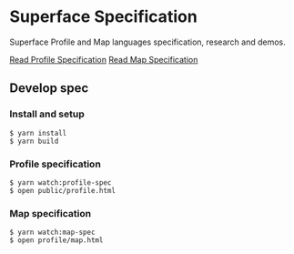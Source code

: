 # Superface Specification

Superface Profile and Map languages specification, research and demos.

[Read Profile Specification](https://spec.superface.dev/profile)
[Read Map Specification](https://spec.superface.dev/map)

## Develop spec

### Install and setup

```
$ yarn install
$ yarn build
```

### Profile specification

```
$ yarn watch:profile-spec
$ open public/profile.html
```

### Map specification

```
$ yarn watch:map-spec
$ open profile/map.html
```
